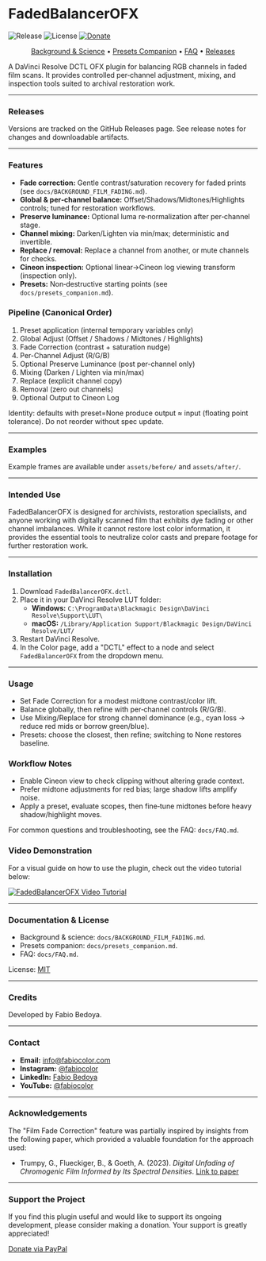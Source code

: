 # FadedBalancerOFX

![Release](https://img.shields.io/github/v/release/fabiocolor/Faded-Balancer-DCTL?include_prereleases&sort=semver)
![License](https://img.shields.io/badge/license-MIT-green)
[![Donate](https://img.shields.io/badge/donate-PayPal-blue.svg)](https://paypal.me/fabiocolor)

<p align="center">
  <a href="docs/BACKGROUND_FILM_FADING.md">Background & Science</a> •
  <a href="docs/presets_companion.md">Presets Companion</a> •
  <a href="docs/FAQ.md">FAQ</a> •
  <a href="https://github.com/fabiocolor/Faded-Balancer-DCTL/releases">Releases</a>
</p>

A DaVinci Resolve DCTL OFX plugin for balancing RGB channels in faded film scans. It provides controlled per‑channel adjustment, mixing, and inspection tools suited to archival restoration work.

---

### Releases

Versions are tracked on the GitHub Releases page. See release notes for changes and downloadable artifacts.

---

### Features

- **Fade correction:** Gentle contrast/saturation recovery for faded prints (see `docs/BACKGROUND_FILM_FADING.md`).
- **Global & per‑channel balance:** Offset/Shadows/Midtones/Highlights controls; tuned for restoration workflows.
- **Preserve luminance:** Optional luma re‑normalization after per‑channel stage.
- **Channel mixing:** Darken/Lighten via min/max; deterministic and invertible.
- **Replace / removal:** Replace a channel from another, or mute channels for checks.
- **Cineon inspection:** Optional linear→Cineon log viewing transform (inspection only).
- **Presets:** Non‑destructive starting points (see `docs/presets_companion.md`).

### Pipeline (Canonical Order)
1. Preset application (internal temporary variables only)
2. Global Adjust (Offset / Shadows / Midtones / Highlights)
3. Fade Correction (contrast + saturation nudge)
4. Per-Channel Adjust (R/G/B)
5. Optional Preserve Luminance (post per-channel only)
6. Mixing (Darken / Lighten via min/max)
7. Replace (explicit channel copy)
8. Removal (zero out channels)
9. Optional Output to Cineon Log

Identity: defaults with preset=None produce output ≈ input (floating point tolerance). Do not reorder without spec update.

---

### Examples

Example frames are available under `assets/before/` and `assets/after/`.

---

### Intended Use

FadedBalancerOFX is designed for archivists, restoration specialists, and anyone working with digitally scanned film that exhibits dye fading or other channel imbalances. While it cannot restore lost color information, it provides the essential tools to neutralize color casts and prepare footage for further restoration work.

---

### Installation

1.  Download `FadedBalancerOFX.dctl`.
2.  Place it in your DaVinci Resolve LUT folder:
	-   **Windows:** `C:\ProgramData\Blackmagic Design\DaVinci Resolve\Support\LUT\`
	-   **macOS:** `/Library/Application Support/Blackmagic Design/DaVinci Resolve/LUT/`
3.  Restart DaVinci Resolve.
4.  In the Color page, add a "DCTL" effect to a node and select `FadedBalancerOFX` from the dropdown menu.

---

### Usage

- Set Fade Correction for a modest midtone contrast/color lift.
- Balance globally, then refine with per‑channel controls (R/G/B).
- Use Mixing/Replace for strong channel dominance (e.g., cyan loss → reduce red mids or borrow green/blue).
- Presets: choose the closest, then refine; switching to None restores baseline.

### Workflow Notes

- Enable Cineon view to check clipping without altering grade context.
- Prefer midtone adjustments for red bias; large shadow lifts amplify noise.
- Apply a preset, evaluate scopes, then fine‑tune midtones before heavy shadow/highlight moves.

For common questions and troubleshooting, see the FAQ: `docs/FAQ.md`.

### Video Demonstration

For a visual guide on how to use the plugin, check out the video tutorial below:

[![FadedBalancerOFX Video Tutorial](https://img.youtube.com/vi/ATPkq5BHs-A/maxresdefault.jpg)](https://youtu.be/ATPkq5BHs-A)

---

### Documentation & License

- Background & science: `docs/BACKGROUND_FILM_FADING.md`.
- Presets companion: `docs/presets_companion.md`.
- FAQ: `docs/FAQ.md`.

License: [MIT](LICENSE)

---

### Credits

Developed by Fabio Bedoya.

---

### Contact

- **Email:** [info@fabiocolor.com](mailto:info@fabiocolor.com)
- **Instagram:** [@fabiocolor](https://www.instagram.com/fabiocolor)
- **LinkedIn:** [Fabio Bedoya](https://www.linkedin.com/in/fabiobedoya/)
- **YouTube:** [@fabiocolor](https://www.youtube.com/@fabiocolor)

---

### Acknowledgements

The "Film Fade Correction" feature was partially inspired by insights from the following paper, which provided a valuable foundation for the approach used:

-   Trumpy, G., Flueckiger, B., & Goeth, A. (2023). *Digital Unfading of Chromogenic Film Informed by Its Spectral Densities*. [Link to paper](https://ntnuopen.ntnu.no/ntnu-xmlui/handle/11250/3101572)

---

### Support the Project

If you find this plugin useful and would like to support its ongoing development, please consider making a donation. Your support is greatly appreciated!

[Donate via PayPal](https://paypal.me/fabiocolor)
